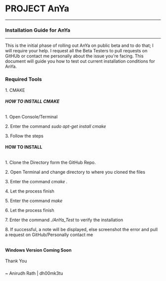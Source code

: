 # PROJECT AnYa
--------------

### Installation Guide for AnYa

--------------


This is the initial phase of rolling out AnYa on public beta and to do
that; I will require your help. I request all the Beta Testers to pull
requests on GitHUb or contact me personally about the issue you're
facing. This document will guide you how to test out current
installation conditions for AnYa.

### **Required Tools**

​1. CMAKE

##### HOW TO INSTALL CMAKE

###### 

​1. Open Console/Terminal

​2. Enter the command *sudo apt-get install cmake*

​3. Follow the steps

#### HOW TO INSTALL

###### 

​1. Clone the Directory form the GitHub Repo.

​2. Open Terminal and change directory to where you cloned the files

​3. Enter the command *cmake .*

​4. Let the process finish

​5. Enter the command *make*

​6. Let the process finish

​7. Enter the command *./AnYa\_Test* to verify the installation

​8. If successful, a note will be displayed, else screenshot the error
and pull a request on GitHub/Personally contact me

######

#### Windows Version Coming Soon

Thank You

###

\~ Anirudh Rath | dh00mk3tu
